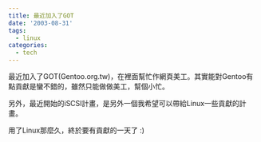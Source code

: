 ```yaml
---
title: 最近加入了GOT
date: '2003-08-31'
tags:
  - linux
categories:
  - tech
---
```

最近加入了GOT(Gentoo.org.tw)，在裡面幫忙作網頁美工。其實能對Gentoo有點貢獻是蠻不錯的，雖然只能做做美工，幫個小忙。  
  
另外，最近開始的iSCSI計畫，是另外一個我希望可以帶給Linux一些貢獻的計畫。  
  
用了Linux那麼久，終於要有貢獻的一天了 :)